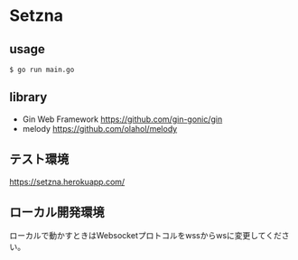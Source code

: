 # Setzna

## usage
```
$ go run main.go
```

## library

- Gin Web Framework https://github.com/gin-gonic/gin
- melody https://github.com/olahol/melody

## テスト環境

https://setzna.herokuapp.com/

## ローカル開発環境

ローカルで動かすときはWebsocketプロトコルをwssからwsに変更してください。